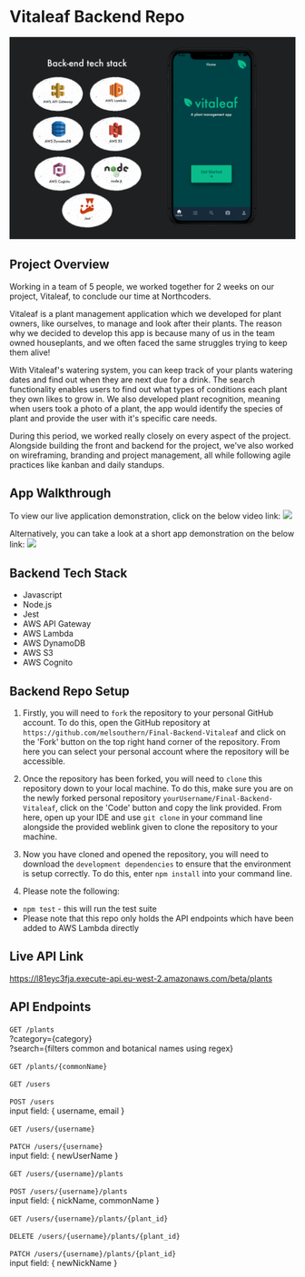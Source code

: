 # Vitaleaf Backend Repo

![](https://github.com/melsouthern/Final-Backend-Vitaleaf/blob/main/IMG_0346.PNG)

## Project Overview

Working in a team of 5 people, we worked together for 2 weeks on our project, Vitaleaf, to conclude our time at Northcoders.

Vitaleaf is a plant management application which we developed for plant owners, like ourselves, to manage and look after their plants. The reason why we decided to develop this app is because many of us in the team owned houseplants, and we often faced the same struggles trying to keep them alive!

With Vitaleaf's watering system, you can keep track of your plants watering dates and find out when they are next due for a drink. The search functionality enables users to find out what types of conditions each plant they own likes to grow in. We also developed plant recognition, meaning when users took a photo of a plant, the app would identify the species of plant and provide the user with it's specific care needs.

During this period, we worked really closely on every aspect of the project. Alongside building the front and backend for the project, we've also worked on wireframing, branding and project management, all while following agile practices like kanban and daily standups.

## App Walkthrough

To view our live application demonstration, click on the below video link:
[![](http://img.youtube.com/vi/VH3ZniWAMrA/0.jpg)](https://www.youtube.com/watch?v=VH3ZniWAMrA&t=986s "View the live presentation")

Alternatively, you can take a look at a short app demonstration on the below link:
[![](http://img.youtube.com/vi/gu5F3IX5qL4/0.jpg)](https://www.youtube.com/watch?v=gu5F3IX5qL4 "View the short demo")

## Backend Tech Stack

- Javascript
- Node.js
- Jest
- AWS API Gateway
- AWS Lambda
- AWS DynamoDB
- AWS S3
- AWS Cognito

## Backend Repo Setup

1. Firstly, you will need to `fork` the repository to your personal GitHub account. To do this, open the GitHub repository at `https://github.com/melsouthern/Final-Backend-Vitaleaf` and click on the 'Fork' button on the top right hand corner of the repository. From here you can select your personal account where the repository will be accessible.

2. Once the repository has been forked, you will need to `clone` this repository down to your local machine. To do this, make sure you are on the newly forked personal repository `yourUsername/Final-Backend-Vitaleaf`, click on the 'Code' button and copy the link provided. From here, open up your IDE and use `git clone` in your command line alongside the provided weblink given to clone the repository to your machine.

3. Now you have cloned and opened the repository, you will need to download the `development dependencies` to ensure that the environment is setup correctly. To do this, enter `npm install` into your command line.

4. Please note the following:

- `npm test` - this will run the test suite
- Please note that this repo only holds the API endpoints which have been added to AWS Lambda directly

## Live API Link

https://l81eyc3fja.execute-api.eu-west-2.amazonaws.com/beta/plants

## API Endpoints

`GET /plants`\
?category={category}\
?search={filters common and botanical names using regex}

`GET /plants/{commonName}`

`GET /users`

`POST /users`\
input field: { username, email }

`GET /users/{username}`

`PATCH /users/{username}`\
input field: { newUserName }

`GET /users/{username}/plants`

`POST /users/{username}/plants`\
input field: { nickName, commonName }

`GET /users/{username}/plants/{plant_id}`

`DELETE /users/{username}/plants/{plant_id}`

`PATCH /users/{username}/plants/{plant_id}`\
input field: { newNickName }
